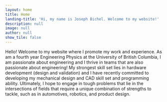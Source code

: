 ```yaml
---
layout: home
title: Home
landing-title: 'Hi, my name is Joseph Bichel. Welcome to my website!'
description: null
image: null
author: null
show_tile: false
---
```


Hello! Welcome to my website where I promote my work and experience. As am a fourth year Engineering Physics at the University of British Columbia, I am passionate about engineering and I thrive in teams that are also passionate about engineering! My strongest skill set lies in hardware development (design and validation) and I have recently committed to developing my mechanical design and CAD skill set and programming ability. Ultimately, I hope to engage in tough problems that lie in the intersections of fields that require a unique combination of strengths to tackle, such as in automotives, robotics, and product design.
